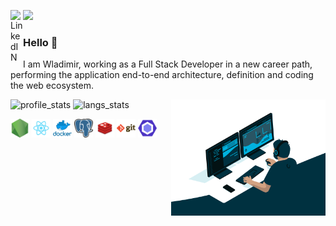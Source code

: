 <p>
  <a href="https://www.linkedin.com/in/wladimir-filho">
    <img align="left" alt="LinkedIN" width="20px" src="https://raw.githubusercontent.com/peterthehan/peterthehan/master/assets/linkedin.svg" />
  </a>

  ![](https://visitor-badge.glitch.me/badge?page_id=wladimirgrf.wladimirgrf)
</p>

### Hello 👋

I am Wladimir, working as a Full Stack Developer in a new career path, performing the application end-to-end architecture, definition and coding the web ecosystem.

<img align="right" alt="GIF" src=".github/assets/coding.gif" width="49%" />

<img src="https://github-readme-stats.vercel.app/api?username=wladimirgrf&show_icons=true" alt="profile_stats" width="40%" />

<img src="https://github-readme-stats.vercel.app/api/top-langs/?username=wladimirgrf&layout=compact" alt="langs_stats" width="40%" />

<code><img height="30" src="https://raw.githubusercontent.com/github/explore/80688e429a7d4ef2fca1e82350fe8e3517d3494d/topics/nodejs/nodejs.png"></code>
<code><img height="30" src="https://raw.githubusercontent.com/github/explore/80688e429a7d4ef2fca1e82350fe8e3517d3494d/topics/react/react.png"></code>
<code><img height="30" src="https://raw.githubusercontent.com/github/explore/80688e429a7d4ef2fca1e82350fe8e3517d3494d/topics/docker/docker.png"></code>
<code><img height="30" src="https://raw.githubusercontent.com/github/explore/80688e429a7d4ef2fca1e82350fe8e3517d3494d/topics/postgresql/postgresql.png"></code>
<code><img height="30" src="https://raw.githubusercontent.com/github/explore/80688e429a7d4ef2fca1e82350fe8e3517d3494d/topics/redis/redis.png"></code>
<code><img height="30" src="https://raw.githubusercontent.com/github/explore/80688e429a7d4ef2fca1e82350fe8e3517d3494d/topics/git/git.png"></code>
<code><img height="30" src="https://raw.githubusercontent.com/github/explore/80688e429a7d4ef2fca1e82350fe8e3517d3494d/topics/eslint/eslint.png"></code>


